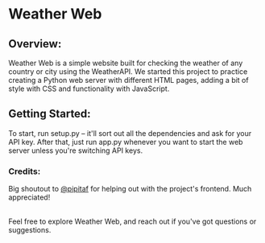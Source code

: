 # Weather Web
## Overview:
Weather Web is a simple website built for checking the weather of any country or city using the WeatherAPI. We started this project to practice creating a Python web server with different HTML pages, adding a bit of style with CSS and functionality with JavaScript.

## Getting Started:
To start, run setup.py – it'll sort out all the dependencies and ask for your API key. After that, just run app.py whenever you want to start the web server unless you're switching API keys.

### Credits:
Big shoutout to [@pipitaf]( https://github.com/pipitaf ) for helping out with the project's frontend. Much appreciated!<br><br>

Feel free to explore Weather Web, and reach out if you've got questions or suggestions.
